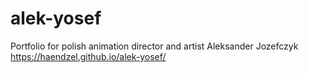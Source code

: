 # alek-yosef

Portfolio for polish animation director and artist Aleksander Jozefczyk
https://haendzel.github.io/alek-yosef/
